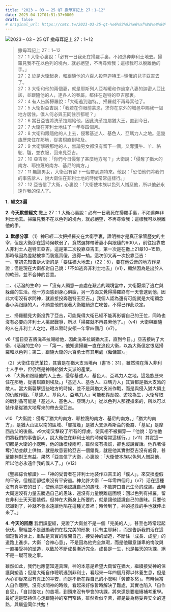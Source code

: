 ```yaml
---
title: "2023 – 03 – 25 QT 撒母耳記上 27：1~12"
date: 2025-04-12T01:51:37+0800
draft: false
# original_url: https://cmtc.tw/2023-03-25-qt-%e6%92%92%e6%af%8d%e8%80%b3%e8%a8%98%e4%b8%8a-27%ef%bc%9a112
---
```


![2023 – 03 – 25 QT 撒母耳記上 27：1\~12](/images/qt.jpg  "2023 – 03 – 25 QT 撒母耳記上 27：1\~12")

> 撒母耳記上 27：1\~12  
> 27：1 大衛心裏說：「必有一日我死在掃羅手裏，不如逃奔非利士地去。掃羅見我不在以色列的境內，就必絕望，不再尋索我；這樣我可以脫離他的手。」  
> 27：2 於是大衛起身，和跟隨他的六百人投奔迦特王─瑪俄的兒子亞吉去了。  
> 27：3 大衛和他的兩個妻，就是耶斯列人亞希暖和作過拿八妻的迦密人亞比該，並跟隨他的人，連各人的眷屬，都住在迦特的亞吉那裏。  
> 27：4 有人告訴掃羅說：「大衛逃到迦特。」掃羅就不再尋索他了。  
> 27：5 大衛對亞吉說：「我若在你眼前蒙恩，求你在京外的城邑中賜我一個地方居住。僕人何必與王同住京都呢？」  
> 27：6 當日亞吉將洗革拉賜給他，因此洗革拉屬猶大王，直到今日。  
> 27：7 大衛在非利士地住了一年零四個月。  
> 27：8 大衛和跟隨他的人上去，侵奪基述人、基色人、亞瑪力人之地。這幾族歷來住在那地，從書珥直到埃及。  
> 27：9 大衛擊殺那地的人，無論男女都沒有留下一個，又奪獲牛、羊、駱駝、驢，並衣服，回來見亞吉。  
> 27：10 亞吉說：「你們今日侵奪了甚麼地方呢？」大衛說：「侵奪了猶大的南方、耶拉篾的南方、基尼的南方。」  
> 27：11 無論男女，大衛沒有留下一個帶到迦特來。他說：「恐怕他們將我們的事告訴人，說大衛住在非利士地的時候常常這樣行。」  
> 27：12 亞吉信了大衛，心裏說：「大衛使本族以色列人憎惡他，所以他必永遠作我的僕人了。

**1.  經文3遍**

**2. 今天默想經文**
撒上 27：1 大衛心裏說：必有一日我死在掃羅手裏，不如逃奔非利士地去。掃羅見我不在以色列的境內，就必絕望，不再尋索我；這樣我可以脫離他的手。

**3. 默想分享**
（1）神已經二次把掃羅交在大衛手裏，證明神才是真正掌管歷史的主宰，但是大衛卻在這時候軟弱了，竟然選擇帶著妻小與跟隨的600人，前往投靠敵人非利士人迦特王亞吉。這是第二次投靠亞吉王，第一次是在撒上21章10\~15節，那時候因為差點被拿而裝瘋賣傻，逃得一劫。這次卻又再一次投靠亞吉：  
一、當初先知告訴大衛的是「要往猶大地去」（22：5），要在他受膏的地方作見證；但是現在大衛卻對自己說：「不如逃奔非利士地去」（v1），顯然因為是出於人的軟弱，並不合神的旨意。

二、《活潑的生命》—「沒有人願意一直處在艱苦的環境當中，大衛厭煩了逃亡與躲藏的生活。他一方面感到身心俱疲，另一方面又覺得掃羅終有一天會逮到他，因此大衛沒有求問神，就直接投奔迦特王亞吉。」我個人認為還有可能就是大衛顧念妻小與跟隨的人，不願意他們跟著大衛繼續逃亡吃苦，不得已作此決定。

三、掃羅聽見大衛投靠了亞吉，可能覺得大衛已經不能再影響自己的王位，同時也沒有必要向非利士人挑起戰爭，所以「掃羅就不再尋索他了。」（v4）大衛與跟隨的人在非利士人之地，得以暫時安頓一年零四個月（v7）。

v6「當日亞吉將洗革拉賜給他，因此洗革拉屬猶大王，直到今日。」亞吉接納了大衛，《活潑的生命》—「第一，他知道掃羅一直在追殺大衛，以為大衛億定恨惡掃羅和以色列；第二，跟隨大衛的六百勇士有其用處（僱傭軍）。」

（2）大衛住在洗革拉，其實是在猶大支派境內（書15：31），雖然現在落入非利士人手中，但仍然是神賜給猶大支派的產業。  
v8 「大衛和跟隨他的人上去，侵奪基述人、基色人、亞瑪力人之地。這幾族歷來住在那地，從書珥直到埃及。」「基述人、基色人、亞瑪力人」其實都是猶大支派的敵人。當大衛襲擊這些地方的時候，並不是與猶大支派作戰，而是與侵入猶大領土的仇敵作戰。「基述人、基色人、亞瑪力人」可能都靠劫掠、遊牧為生，大衛奪取的戰利品可能是「基述人、基色人、亞瑪力人」從以色列人那裡搶來的，所以可以裝作是從猶大地奪來的帶去見亞吉。

v10 「大衛說：侵奪了猶大的南方、耶拉篾的南方、基尼的南方。」「猶大的南方」，是猶大山區以南的區域、「耶拉篾」是猶大支派希斯侖的後裔、「基尼」是摩西岳父的後裔。v9大衛又擊殺了所有的俘虜，使真相不被揭穿—「他說：恐怕他們將我們的事告訴人，說大衛住在非利士地的時候常常這樣行。」（v11）其實這一切都是大衛的小聰明，他的話模棱兩可，雖然沒有撒謊，卻也沒說實話。他靠著侵奪打劫並獻上供物，就是故意要給亞吉一個錯覺，就是他其實對亞吉沒有威脅，甚至能夠對王有益。果然「亞吉信了大衛，心裏說：「大衛使本族以色列人憎惡他，所以他必永遠作我的僕人了。」（v12）

《聖經綜合解讀》—「神的受膏者在非利士地裝作亞吉王的「僕人」，來交換虛假的平安，但裡面卻從來沒有平安過。神允許大衛「一年零四個月」（v7）活在這種沒有真平安的日子，使他清楚地認識自己的愚昧，不敢誇口自己生命的成熟。此時大衛還沒有力量去勝過自己的愚昧，還沒有力量脫離這困境：回以色列有掃羅，留在非利士天天要裝假。但神在大衛身上所要的，就是讓他認識自己的愚昧。只要他認識到了，神就不會永遠讓他陷在這種光景裡；時候到了，神的拯救的手也就伸出來了。」

**4. 今天的回應**
我們讀聖經，見證了大衛並不是一個「完美的人」，甚至也時常起起伏伏。聖經並不是鼓勵我們在找完美的形象（只有主耶穌），而是告訴我們活在這個短暫的世上，重點是真實的敞開自己，接受神的塑造，不斷往「成長、成聖」的道路上進步。大衛「合神心意」，不是因為他完全無瑕，而是他願意謙卑的悔改與一直接受神的塑造，以致於不斷成長漸近完全。成長是一生，也是每天的功課，絕不是一蹴可幾之事。

雖然如此，我們也應當知道真理，神的本意是希望大衛留在猶大，繼續接受神的保護與塑造；但是大衛自作聰明逃到非利士，看起來一年四個月得以休養生息，但是內心卻從來沒有真正的平安，而是不斷在靠自己的小聰明「勞苦多愁」。有時候當人自作聰明，沒有求問神的時候，看起來好像暫時解決了難處，其實也陷入「自作自受」、「自討苦吃」的苦境，到頭來沒有學會的功課，將來還是要繼續補考重學。最好還是堅持信心走跟隨神的窄門窄路，雖然看似辛苦，卻是最為穩妥與安全的道路，與屬靈同伴共勉！
